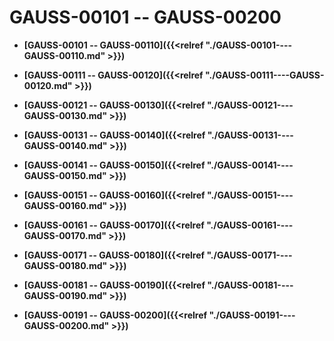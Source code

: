# GAUSS-00101 -- GAUSS-00200

-   **[GAUSS-00101 -- GAUSS-00110]({{<relref "./GAUSS-00101----GAUSS-00110.md" >}})**

-   **[GAUSS-00111 -- GAUSS-00120]({{<relref "./GAUSS-00111----GAUSS-00120.md" >}})**

-   **[GAUSS-00121 -- GAUSS-00130]({{<relref "./GAUSS-00121----GAUSS-00130.md" >}})**

-   **[GAUSS-00131 -- GAUSS-00140]({{<relref "./GAUSS-00131----GAUSS-00140.md" >}})**

-   **[GAUSS-00141 -- GAUSS-00150]({{<relref "./GAUSS-00141----GAUSS-00150.md" >}})**

-   **[GAUSS-00151 -- GAUSS-00160]({{<relref "./GAUSS-00151----GAUSS-00160.md" >}})**

-   **[GAUSS-00161 -- GAUSS-00170]({{<relref "./GAUSS-00161----GAUSS-00170.md" >}})**

-   **[GAUSS-00171 -- GAUSS-00180]({{<relref "./GAUSS-00171----GAUSS-00180.md" >}})**

-   **[GAUSS-00181 -- GAUSS-00190]({{<relref "./GAUSS-00181----GAUSS-00190.md" >}})**

-   **[GAUSS-00191 -- GAUSS-00200]({{<relref "./GAUSS-00191----GAUSS-00200.md" >}})**
